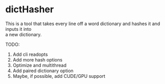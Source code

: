 # dictHasher
This is a tool that takes every line off a word dictionary and hashes it and inputs it into  
a new dictionary.

TODO:  
1. Add cli readopts
2. Add more hash options
3. Optimize and multithread
4. Add paired dictionary option
4. Maybe, if possible, add CUDE/GPU support
